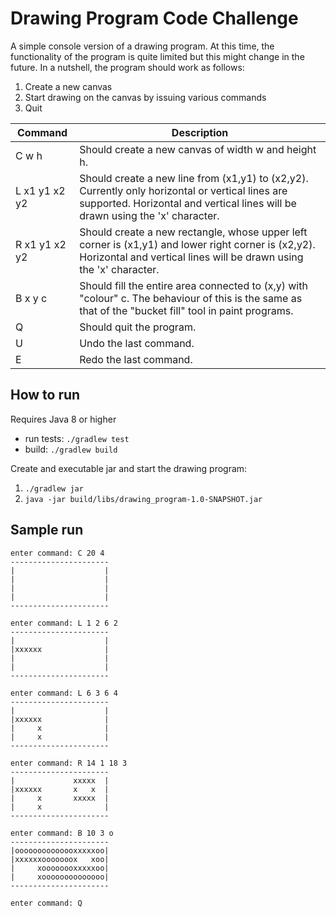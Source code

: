 # Drawing Program Code Challenge

A simple console version of a drawing program.
At this time, the functionality of the program is quite limited but this might change in the future.
In a nutshell, the program should work as follows:
 1. Create a new canvas
 2. Start drawing on the canvas by issuing various commands
 3. Quit


| Command       | Description                                                                                                                                                                       |
|---------------|-----------------------------------------------------------------------------------------------------------------------------------------------------------------------------------|
| C w h         | Should create a new canvas of width w and height h.                                                                                                                               |
| L x1 y1 x2 y2 | Should create a new line from (x1,y1) to (x2,y2). Currently only horizontal or vertical lines are supported. Horizontal and vertical lines will be drawn using the 'x' character. |
| R x1 y1 x2 y2 | Should create a new rectangle, whose upper left corner is (x1,y1) and lower right corner is (x2,y2). Horizontal and vertical lines will be drawn using the 'x' character.         |
| B x y c       | Should fill the entire area connected to (x,y) with "colour" c. The behaviour of this is the same as that of the "bucket fill" tool in paint programs.                            |
| Q             | Should quit the program.                                                                                                                                                          |
| U             | Undo the last command.                                                                                                                                                            |
| E             | Redo the last command.     

## How to run
Requires Java 8 or higher

* run tests: `./gradlew test`
* build: `./gradlew build`

Create and executable jar and start the drawing program:
1. `./gradlew jar`
2. `java -jar build/libs/drawing_program-1.0-SNAPSHOT.jar`

## Sample run
```
enter command: C 20 4
----------------------
|                    |
|                    |
|                    |
|                    |
----------------------

enter command: L 1 2 6 2
----------------------
|                    |
|xxxxxx              |
|                    |
|                    |
----------------------

enter command: L 6 3 6 4
----------------------
|                    |
|xxxxxx              |
|     x              |
|     x              |
----------------------

enter command: R 14 1 18 3
----------------------
|             xxxxx  |
|xxxxxx       x   x  |
|     x       xxxxx  |
|     x              |
----------------------

enter command: B 10 3 o
----------------------
|oooooooooooooxxxxxoo|
|xxxxxxooooooox   xoo|
|     xoooooooxxxxxoo|
|     xoooooooooooooo|
----------------------

enter command: Q
```


